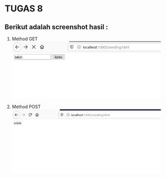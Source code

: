 # TUGAS 8 

## Berikut adalah screenshot hasil : 

1. Method GET
![alt text](https://github.com/bellasih/PROGJAR_05111740000117/blob/master/Tugas8/screenshot/method-get.PNG)

2. Method POST
![alt text](https://github.com/bellasih/PROGJAR_05111740000117/blob/master/Tugas8/screenshot/method-post.PNG)
